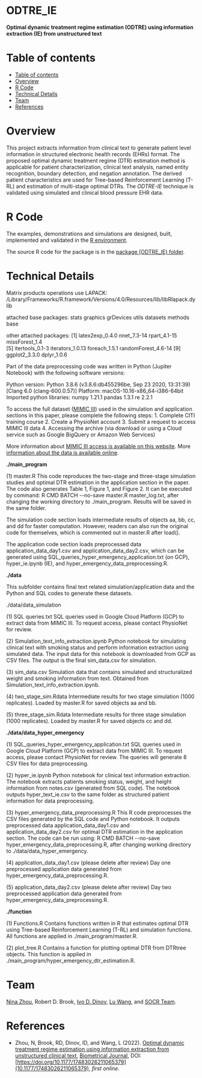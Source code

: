 # ODTRE_IE
**Optimal dynamic treatment regime estimation (ODTRE) using information extraction (IE) from unstructured text**

Table of contents
=================

<!--ts-->
   * [Table of contents](#table-of-contents)
   * [Overview](#overview)
   * [R Code](#r-code)
   * [Technical Details](#technical-details)
   * [Team](#team)
   * [References](#references)
<!--te-->


Overview
========

This project extracts information from clinical text to generate patient level information in structured electronic health records (EHRs) format.
The proposed optimal dynamic treatment regime (DTR) estimation method is applicable for patient characterization, clinical text analysis, named entity recognition, boundary detection, and negation annotation. The derived patient characteristics are used for Tree-based Reinforcement Learning (T-RL) and estimation of multi-stage optimal DTRs. 
The *ODTRE-IE* technique is validated using simulated and clinical blood pressure EHR data.

R Code
======

The examples, demonstrations and simulations are designed, built, implemented and validated in the [R environment](https://www.r-project.org). 

The source R code for the package is in the [package (ODTRE_IE) folder](https://github.com/SOCR/ODTRE_IE/tree/master/package).

Technical Details
=================

Matrix products operations use LAPACK: /Library/Frameworks/R.framework/Versions/4.0/Resources/lib/libRlapack.dylib

attached base packages: stats     graphics  grDevices utils     datasets  methods   base     

other attached packages:
 [1] latex2exp_0.4.0     nnet_7.3-14         rpart_4.1-15        missForest_1.4     
 [5] itertools_0.1-3     iterators_1.0.13    foreach_1.5.1       randomForest_4.6-14
 [9] ggplot2_3.3.0       dplyr_1.0.6        

Part of the data preprocessing code was written in Python (Jupiter Notebook) with the following software versions:

Python version: Python 3.8.6 (v3.8.6:db455296be, Sep 23 2020, 13:31:39) [Clang 6.0 (clang-600.0.57)]
Platform: macOS-10.16-x86_64-i386-64bit
Imported python libraries:
  numpy 1.21.1
  pandas 1.3.1
  re 2.2.1

To access the full dataset ([MIMIC III](https://physionet.org/content/mimiciii-demo/1.4/)) used in the simulation and application sections in this paper, please complete the following steps:
	1. Complete CITI training course
	2. Create a PhysioNet account
	3. Submit a request to access MIMIC III data
	4. Accessing the archive (via download or using a Cloud service such as Google BigQuery or Amazon Web Services) 

More information about [MIMIC III access is available on this website](https://mimic.physionet.org/gettingstarted/access). More [information about the data is available online](https://physionet.org/content/mimiciii/1.4/). 

**./main_program**
	
  (1) master.R
  This code reproduces the two-stage and three-stage simulation studies and optimal DTR estimation in the application section in the paper. The code also generates Table 1, Figure 1, and Figure 2. It can be executed by command: R CMD BATCH --no-save master.R master_log.txt, after changing the working directory to ./main_program. Results will be saved in the same folder. 

  The simulation code section loads intermediate results of objects aa, bb, cc, and dd for faster computation. However, readers can also run the original code for themselves, which is commented out in master.R after load().

  The application code section loads preprocessed data application_data_day1.csv and application_data_day2.csv, which can be generated using SQL_queries_hyper_emergency_application.txt (on GCP), hyper_ie.ipynb (IE), and hyper_emergency_data_preprocessing.R. 
	
**./data**

This subfolder contains final text related simulation/application data and the Python and SQL codes to generate these datasets.

 ./data/data_simulation

  (1) SQL queries.txt
  SQL queries used in Google Cloud Platform (GCP) to extract data from MIMIC III. To request access,   please contact PhysioNet for review.

  (2) Simulation_text_info_extraction.ipynb
  Python notebook for simulating clinical text with smoking status and perform information extraction using simulated data. The input data for this notebook is downloaded from GCP as CSV files. The output is the final sim_data.csv for simulation.
   
  (3) sim_data.csv
  Simulation data that contains simulated and structuralized weight and smoking information from text. Obtained from Simulation_text_info_extraction.ipynb.

  (4) two_stage_sim.Rdata
  Intermediate results for two stage simulation (1000 replicates). Loaded by master.R for saved objects aa and bb.

  (5) three_stage_sim.Rdata
  Intermediate results for three stage simulation (1000 replicates). Loaded by master.R for saved objects cc and dd.

 **./data/data_hyper_emergency**

  (1) SQL_queries_hyper_emergency_application.txt
  SQL queries used in Google Cloud Platform (GCP) to extract data from MIMIC III. To request access,   please contact PhysioNet for review. The queries will generate 8 CSV files for data preprocessing.

  (2) hyper_ie.ipynb
  Python notebook for clinical text information extraction. The notebook extracts patients smoking status, weight, and height information from notes.csv (generated from SQL code). The notebook outputs hyper_text_ie.csv to the same folder as structured patient information for data preprocessing.

  (3) hyper_emergency_data_preprocessing.R
  This R code preprocesses the CSV files generated by the SQL code and Python notebook. It outputs preprocessed data application_data_day1.csv and application_data_day2.csv for optimal DTR estimation in the application section. The code can be run using: R CMD BATCH --no-save hyper_emergency_data_preprocessing.R, after changing working directory to ./data/data_hyper_emergency.

  (4) application_data_day1.csv (please delete after review)
  Day one preprocessed application data generated from hyper_emergency_data_preprocessing.R.

  (5) application_data_day2.csv (please delete after review)
  Day two preprocessed application data generated from hyper_emergency_data_preprocessing.R.

**./function**

  (1) Functions.R
  Contains functions written in R that estimates optimal DTR using Tree-based Reinforcement Learning (T-RL) and simulation functions. All functions are applied in ./main_program/master.R.

  (2) plot_tree.R
  Contains a function for plotting optimal DTR from DTRtree objects. This function is applied in ./main_program/hyper_emergency_dtr_estimation.R. 
  

Team
====

[Nina Zhou](https://sph.umich.edu/biostat/phd-student-profiles/zhou-nina.html), Robert D. Brook, [Ivo D. Dinov](https://umich.edu/~dinov), [Lu Wang](https://sph.umich.edu/faculty-profiles/wang-lu.html), and [SOCR Team](http://www.socr.umich.edu/people/).


References
==========

* Zhou, N, Brook, RD, Dinov, ID, and Wang, L (2022). [Optimal dynamic treatment regime estimation using information extraction from unstructured clinical text](https://doi.org/10.1002/bimj.202100077), [Biometrical Journal](https://onlinelibrary.wiley.com/journal/15214036), DOI: [https://doi.org/10.1177/17483026211065379](10.1177/17483026211065379), *first online*.
